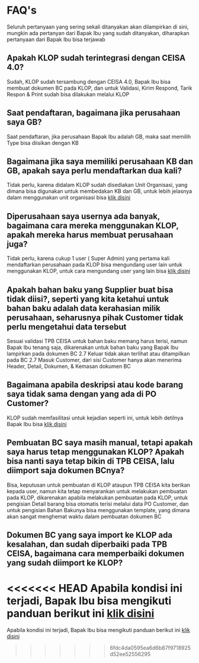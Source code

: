# FAQ's
Seluruh pertanyaan yang sering sekali ditanyakan akan dilampirkan di sini, mungkin ada pertanyan dari Bapak Ibu yang sudah ditanyakan, diharapkan pertanyaan dari Bapak Ibu bisa terjawab

## Apakah KLOP sudah terintegrasi dengan CEISA 4.0?
Sudah, KLOP sudah tersambung dengan CEISA 4.0, Bapak Ibu bisa membuat dokumen BC pada KLOP, dan untuk Validasi, Kirim Respond, Tarik Respon & Print sudah bisa dilakukan melalui KLOP

## Saat pendaftaran, bagaimana jika perusahaan saya GB?
Saat pendaftaran, jika perusahaan Bapak Ibu adalah GB, maka saat memilih Type bisa diisikan dengan KB

## Bagaimana jika saya memiliki perusahaan KB dan GB, apakah saya perlu mendaftarkan dua kali?
Tidak perlu, karena didalam KLOP sudah disediakan Unit Organisasi, yang dimana bisa digunakan untuk membedakan KB dan GB, untuk lebih jelasnya dalam menggunakan unit organisasi bisa [klik disini](https://app.klearance.online/)

## Diperusahaan saya usernya ada banyak, bagaimana cara mereka menggunakan KLOP, apakah mereka harus membuat perusahaan juga?
Tidak perlu, karena cukup 1 user ( Super Admin) yang pertama kali mendaftarkan perusahaan pada KLOP bisa mengundang user lain untuk menggunakan KLOP, untuk cara mengundang user yang lain bisa [klik disini](https://app.klearance.online/)

## Apakah bahan baku yang Supplier buat bisa tidak diisi?, seperti yang kita ketahui untuk bahan baku adalah data kerahasian milik perusahaan, seharusnya pihak Customer tidak perlu mengetahui data tersebut
Sesuai validasi TPB CEISA untuk bahan baku memang harus terisi, namun Bapak Ibu tenang saja, dikarenakan untuk bahan baku yang Bapak Ibu lampirkan pada dokumen BC 2.7 Keluar tidak akan terlihat atau ditampilkan pada BC 2.7 Masuk Customer, dari sisi Customer hanya akan menerima Header, Detail, Dokumen, & Kemasan dokumen BC

## Bagaimana apabila deskripsi atau kode barang saya tidak sama dengan yang ada di PO Customer?
KLOP sudah memfasilitasi untuk kejadian seperti ini, untuk lebih detilnya Bapak Ibu bisa [klik disini](https://app.klearance.online/)

## Pembuatan BC saya masih manual, tetapi apakah saya harus tetap menggunakan KLOP? Apakah bisa nanti saya tetap bikin di TPB CEISA, lalu diimport saja dokumen BCnya?
Bisa, keputusan untuk pembuatan di KLOP ataupun TPB CEISA kita berikan kepada user, namun kita tetap menyarankan untuk melakukan pembuatan pada KLOP, dikarenakan apabila melakukan pembuatan pada KLOP, untuk pengisian Detail barang bisa otomatis terisi melalui data PO Customer, dan untuk pengisian Bahan Bakunya bisa menggunakan template, yang dimana akan sangat menghemat waktu dalam pembuatan dokumen BC

## Dokumen BC yang saya import ke KLOP ada kesalahan, dan sudah diperbaiki pada TPB CEISA, bagaimana cara memperbaiki dokumen yang sudah diimport ke KLOP?
<<<<<<< HEAD
Apabila kondisi ini terjadi, Bapak Ibu bisa mengikuti panduan berikut ini [klik disini]()
=======
Apabila kondisi ini terjadi, Bapak Ibu bisa mengikuti panduan berikut ini [klik disini](https://app.klearance.online/)
>>>>>>> 6fdc4da0595ea6d6b87f9718925d52ee52556295
